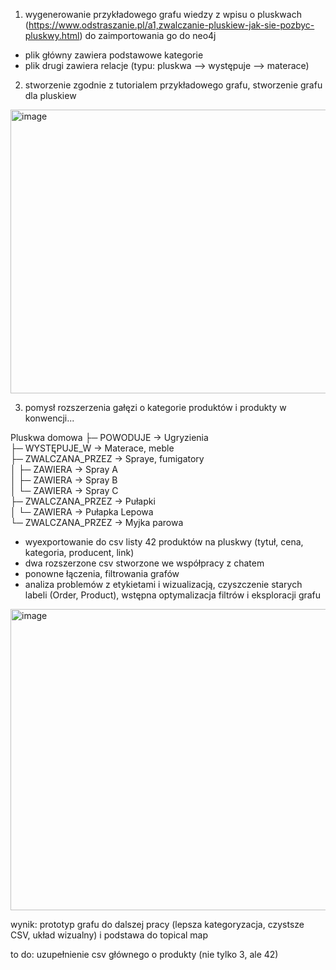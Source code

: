
1. wygenerowanie przykładowego grafu wiedzy z wpisu o pluskwach (https://www.odstraszanie.pl/a1,zwalczanie-pluskiew-jak-sie-pozbyc-pluskwy.html) do zaimportowania go do neo4j
  - plik główny zawiera podstawowe kategorie
  - plik drugi zawiera relacje (typu: pluskwa --> występuje --> materace)


2. stworzenie zgodnie z tutorialem przykładowego grafu, stworzenie grafu dla pluskiew

<img width="613" height="454" alt="image" src="https://github.com/user-attachments/assets/24925f40-7b8c-445a-aa71-ab8dcce42e5f" />
   
3. pomysł rozszerzenia gałęzi o kategorie produktów i produkty w konwencji...

Pluskwa domowa
 ├─ POWODUJE → Ugryzienia  
 ├─ WYSTĘPUJE_W → Materace, meble  
 ├─ ZWALCZANA_PRZEZ → Spraye, fumigatory  
 │      ├─ ZAWIERA → Spray A  
 │      ├─ ZAWIERA → Spray B  
 │      └─ ZAWIERA → Spray C  
 ├─ ZWALCZANA_PRZEZ → Pułapki  
 │      └─ ZAWIERA → Pułapka Lepowa  
 └─ ZWALCZANA_PRZEZ → Myjka parowa  



  - wyexportowanie do csv listy 42 produktów na pluskwy (tytuł, cena, kategoria, producent, link)
  - dwa rozszerzone csv stworzone we współpracy z chatem
  - ponowne łączenia, filtrowania grafów
  - analiza problemów z etykietami i wizualizacją, czyszczenie starych labeli (Order, Product), wstępna optymalizacja filtrów i eksploracji grafu
<img width="787" height="482" alt="image" src="https://github.com/user-attachments/assets/37c20d85-b4ce-4b5c-97b7-32768eb3b905" />




wynik: prototyp grafu do dalszej pracy (lepsza kategoryzacja, czystsze CSV, układ wizualny) i podstawa do topical map

to do: uzupełnienie csv głównego o produkty (nie tylko 3, ale 42)
